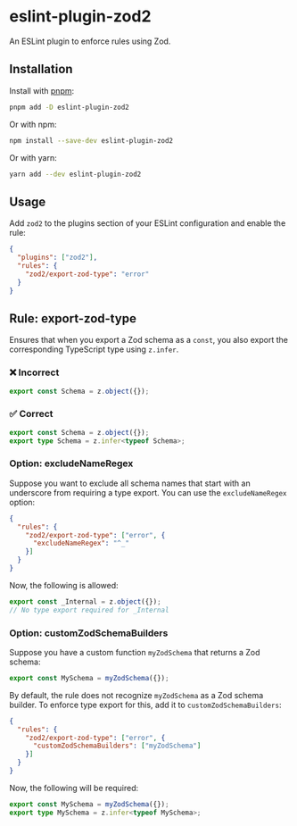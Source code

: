 # eslint-plugin-zod2

An ESLint plugin to enforce rules using Zod.

## Installation

Install with [pnpm](https://pnpm.io):

```sh
pnpm add -D eslint-plugin-zod2
```

Or with npm:

```sh
npm install --save-dev eslint-plugin-zod2
```

Or with yarn:

```sh
yarn add --dev eslint-plugin-zod2
```

## Usage

Add `zod2` to the plugins section of your ESLint configuration and enable the rule:

```json
{
  "plugins": ["zod2"],
  "rules": {
    "zod2/export-zod-type": "error"
  }
}
```

## Rule: export-zod-type

Ensures that when you export a Zod schema as a `const`, you also export the corresponding TypeScript type using `z.infer`.

### ❌ Incorrect

```ts
export const Schema = z.object({});
```

### ✅ Correct

```ts
export const Schema = z.object({});
export type Schema = z.infer<typeof Schema>;
```


### Option: excludeNameRegex

Suppose you want to exclude all schema names that start with an underscore from requiring a type export. You can use the `excludeNameRegex` option:

```json
{
  "rules": {
    "zod2/export-zod-type": ["error", {
      "excludeNameRegex": "^_"
    }]
  }
}
```

Now, the following is allowed:

```ts
export const _Internal = z.object({});
// No type export required for _Internal
```

### Option: customZodSchemaBuilders

Suppose you have a custom function `myZodSchema` that returns a Zod schema:

```ts
export const MySchema = myZodSchema({});
```

By default, the rule does not recognize `myZodSchema` as a Zod schema builder. To enforce type export for this, add it to `customZodSchemaBuilders`:

```json
{
  "rules": {
    "zod2/export-zod-type": ["error", {
      "customZodSchemaBuilders": ["myZodSchema"]
    }]
  }
}
```

Now, the following will be required:

```ts
export const MySchema = myZodSchema({});
export type MySchema = z.infer<typeof MySchema>;
```
